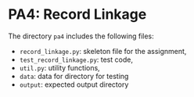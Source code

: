 # PA4: Record Linkage 

The directory ``pa4`` includes the following files:

- ``record_linkage.py``: skeleton file for the assignment,
- ``test_record_linkage.py``: test code,
- ``util.py``: utility functions, 
- ``data``: data for directory for testing  
- ``output``: expected output directory 
